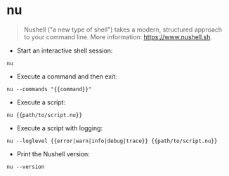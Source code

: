 # nu

> Nushell ("a new type of shell") takes a modern, structured approach to your command line.
> More information: <https://www.nushell.sh>.

- Start an interactive shell session:

`nu`

- Execute a command and then exit:

`nu --commands "{{command}}"`

- Execute a script:

`nu {{path/to/script.nu}}`

- Execute a script with logging:

`nu --loglevel {{error|warn|info|debug|trace}} {{path/to/script.nu}}`

- Print the Nushell version:

`nu --version`
